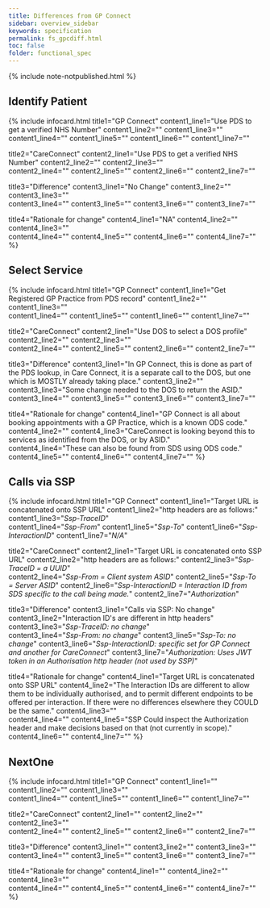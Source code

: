```yaml
---
title: Differences from GP Connect
sidebar: overview_sidebar
keywords: specification
permalink: fs_gpcdiff.html
toc: false
folder: functional_spec
---
```


{% include note-notpublished.html %}

## Identify Patient

{% include infocard.html 
  title1="GP Connect" 
  content1_line1="Use PDS to get a verified NHS Number" 
  content1_line2="" 
  content1_line3="<i></i>"  
  content1_line4="<i></i>" 
  content1_line5="<i></i>" 
  content1_line6="<i></i>" 
  content1_line7="<i></i>" 
  
  title2="CareConnect" 
  content2_line1="Use PDS to get a verified NHS Number" 
  content2_line2="" 
  content2_line3="<i></i>"  
  content2_line4="<i></i>" 
  content2_line5="<i></i>" 
  content2_line6="<i></i>" 
  content2_line7="<i></i>" 
  
  title3="Difference" 
  content3_line1="No Change" 
  content3_line2="" 
  content3_line3="<i></i>"  
  content3_line4="<i></i>" 
  content3_line5="<i></i>" 
  content3_line6="<i></i>" 
  content3_line7="<i></i>" 
  
  title4="Rationale for change" 
  content4_line1="NA" 
  content4_line2="" 
  content4_line3=""  
  content4_line4="" 
  content4_line5="" 
  content4_line6="" 
  content4_line7="" 
%}

## Select Service

{% include infocard.html 
  title1="GP Connect" 
  content1_line1="Get Registered GP Practice from PDS record" 
  content1_line2="" 
  content1_line3="<i></i>"  
  content1_line4="<i></i>" 
  content1_line5="<i></i>" 
  content1_line6="<i></i>" 
  content1_line7="<i></i>" 
  
  title2="CareConnect" 
  content2_line1="Use DOS to select a DOS profile" 
  content2_line2="" 
  content2_line3="<i></i>"  
  content2_line4="<i></i>" 
  content2_line5="<i></i>" 
  content2_line6="<i></i>" 
  content2_line7="<i></i>" 
  
  title3="Difference" 
  content3_line1="In GP Connect, this is done as part of the PDS lookup, in Care Connect, it is a separate call to the DOS, but one which is MOSTLY already taking place." 
  content3_line2="" 
  content3_line3="Some change needed to the DOS to return the ASID."  
  content3_line4="<i></i>" 
  content3_line5="<i></i>" 
  content3_line6="<i></i>" 
  content3_line7="<i></i>" 
  
  title4="Rationale for change" 
  content4_line1="GP Connect is all about booking appointments with a GP Practice, which is a known ODS code." 
  content4_line2="" 
  content4_line3="CareConnect is looking beyond this to services as identified from the DOS, or by ASID."  
  content4_line4="These can also be found from SDS using ODS code." 
  content4_line5="" 
  content4_line6="" 
  content4_line7="" 
%}


## Calls via SSP

{% include infocard.html 
  title1="GP Connect" 
  content1_line1="Target URL is concatenated onto SSP URL" 
  content1_line2="http headers are as follows:" 
  content1_line3="<i>Ssp-TraceID</i>"  
  content1_line4="<i>Ssp-From</i>" 
  content1_line5="<i>Ssp-To</i>" 
  content1_line6="<i>Ssp-InteractionID</i>" 
  content1_line7="<i>N/A</i>" 
  
  title2="CareConnect" 
  content2_line1="Target URL is concatenated onto SSP URL" 
  content2_line2="http headers are as follows:" 
  content2_line3="<i>Ssp-TraceID = a UUID</i>"  
  content2_line4="<i>Ssp-From = Client system ASID</i>" 
  content2_line5="<i>Ssp-To = Server ASID</i>" 
  content2_line6="<i>Ssp-InteractionID = Interaction ID from SDS specific to the call being made.</i>" 
  content2_line7="<i>Authorization</i>" 
  
  title3="Difference" 
  content3_line1="Calls via SSP: No change" 
  content3_line2="Interaction ID's are different in http headers" 
  content3_line3="<i>Ssp-TraceID: no change</i>"  
  content3_line4="<i>Ssp-From: no change</i>" 
  content3_line5="<i>Ssp-To: no change</i>" 
  content3_line6="<i>Ssp-InteractionID: specific set for GP Connect and another for CareConnect</i>" 
  content3_line7="<i>Authorization: Uses JWT token in an Authorisation http header (not used by SSP)</i>" 
  
  title4="Rationale for change" 
  content4_line1="Target URL is concatenated onto SSP URL" 
  content4_line2="The Interaction IDs are different to allow them to be individually authorised, and to permit different endpoints to be offered per interaction. If there were no differences elsewhere they COULD be the same." 
  content4_line3=""  
  content4_line4="" 
  content4_line5="SSP Could inspect the Authorization header and make decisions based on that (not currently in scope)." 
  content4_line6="" 
  content4_line7="" 
%}

## NextOne

{% include infocard.html 
  title1="GP Connect" 
  content1_line1="" 
  content1_line2="" 
  content1_line3="<i></i>"  
  content1_line4="<i></i>" 
  content1_line5="<i></i>" 
  content1_line6="<i></i>" 
  content1_line7="<i></i>" 
  
  title2="CareConnect" 
  content2_line1="" 
  content2_line2="" 
  content2_line3="<i></i>"  
  content2_line4="<i></i>" 
  content2_line5="<i></i>" 
  content2_line6="<i></i>" 
  content2_line7="<i></i>" 
  
  title3="Difference" 
  content3_line1="" 
  content3_line2="" 
  content3_line3="<i></i>"  
  content3_line4="<i></i>" 
  content3_line5="<i></i>" 
  content3_line6="<i></i>" 
  content3_line7="<i></i>" 
  
  title4="Rationale for change" 
  content4_line1="" 
  content4_line2="" 
  content4_line3=""  
  content4_line4="" 
  content4_line5="" 
  content4_line6="" 
  content4_line7="" 
%}
